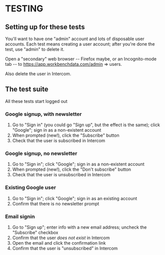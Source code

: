 # TESTING

## Setting up for these tests

You'll want to have one "admin" account and lots of disposable user accounts. Each test means creating a user account; after you're done the test, use "admin" to delete it.

Open a "secondary" web browser -- Firefox maybe, or an Incognito-mode tab -- to https://app.workbenchdata.com/admin => users.

Also delete the user in Intercom.

## The test suite

All these tests start logged out

### Google signup, with newsletter

1. Go to "Sign in" (you could go "Sign up", but the effect is the same); click "Google"; sign in as a non-existent account
2. When prompted (new!), click the "Subscribe" button
3. Check that the user is subscribed in Intercom

### Google signup, no newsletter

1. Go to "Sign in"; click "Google"; sign in as a non-existent account
2. When prompted (new!), click the "Don't subscribe" button
3. Check that the user is unsubscribed in Intercom

### Existing Google user

1. Go to "Sign in"; click "Google"; sign in as an existing account
2. Confirm that there is no newsletter prompt

### Email signin

1. Go to "Sign up"; enter info with a new email address; uncheck the "Subscribe" checkbox
2. Confirm that the user _does not exist_ in Intercom
3. Open the email and click the confirmation link
4. Confirm that the user is "unsubscribed" in Intercom
